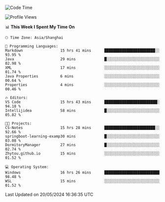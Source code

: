 <!--START_SECTION:waka-->
![Code Time](http://img.shields.io/badge/Code%20Time-1%2C702%20hrs%2014%20mins-blue)

![Profile Views](http://img.shields.io/badge/Profile%20Views-1-blue)

📊 **This Week I Spent My Time On** 

```text
🕑︎ Time Zone: Asia/Shanghai

💬 Programming Languages: 
Markdown                 15 hrs 41 mins      ███████████████████████░░   93.95 % 
Java                     29 mins             █░░░░░░░░░░░░░░░░░░░░░░░░   02.98 % 
XML                      17 mins             ░░░░░░░░░░░░░░░░░░░░░░░░░   01.74 % 
Java Properties          6 mins              ░░░░░░░░░░░░░░░░░░░░░░░░░   00.64 % 
Properties               4 mins              ░░░░░░░░░░░░░░░░░░░░░░░░░   00.46 % 

🔥 Editors: 
VS Code                  15 hrs 43 mins      ████████████████████████░   94.18 % 
Intellijidea             58 mins             █░░░░░░░░░░░░░░░░░░░░░░░░   05.82 % 

🐱‍💻 Projects: 
CS-Notes                 15 hrs 28 mins      ███████████████████████░░   92.66 % 
springboot-learning-examp30 mins             █░░░░░░░░░░░░░░░░░░░░░░░░   03.08 % 
DormitoryManager         27 mins             █░░░░░░░░░░░░░░░░░░░░░░░░   02.74 % 
Zhytou.github.io         15 mins             ░░░░░░░░░░░░░░░░░░░░░░░░░   01.52 % 

💻 Operating System: 
Windows                  16 hrs 26 mins      █████████████████████████   98.48 % 
WSL                      15 mins             ░░░░░░░░░░░░░░░░░░░░░░░░░   01.52 % 
```


 Last Updated on 20/05/2024 16:36:35 UTC
<!--END_SECTION:waka-->